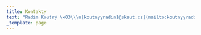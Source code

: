 ```yaml
---
title: Kontakty
text: "Radim Koutný \x03\\\n[koutnyyradim1@skaut.cz](mailto:koutnyyradim1@skaut.cz)\\\n+420 608 557 251\n\nAdam Hort – James \\\njames\\@skaut.cz\\\n+420 666 888 777\n\nMatěj Liška\x03\\\nmatejliska\\@skaut.cz\\\n+420 666 888 777\n"
_template: page
---
```



